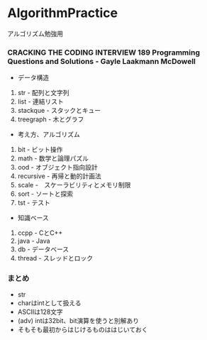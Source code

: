 # AlgorithmPractice
アルゴリズム勉強用

### CRACKING THE CODING INTERVIEW 189 Programming Questions and Solutions - Gayle Laakmann McDowell

- データ構造
 1. str - 配列と文字列
 1. list - 連結リスト
 1. stackque - スタックとキュー
 1. treegraph - 木とグラフ
- 考え方、アルゴリズム
 1. bit - ビット操作
 1. math - 数学と論理パズル
 1. ood - オブジェクト指向設計
 1. recursive - 再帰と動的計画法
 1. scale -　スケーラビリティとメモリ制限
 1. sort - ソートと探索
 1. tst - テスト
- 知識ベース
 1. ccpp - CとC++
 1. java - Java
 1. db - データベース
 1. thread - スレッドとロック

### まとめ
- str
 - charはintとして扱える
 - ASCIIは128文字
 - (adv) intは32bit、bit演算を使うと別解あり
 - そもそも最初からはじけるものははじいておく
